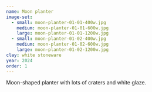 ```yaml
---
name: Moon planter
image-set:
  - small: moon-planter-01-01-400w.jpg
    medium: moon-planter-01-01-600w.jpg
    large: moon-planter-01-01-1200w.jpg
  - small: moon-planter-01-02-400w.jpg
    medium: moon-planter-01-02-600w.jpg
    large: moon-planter-01-02-1200w.jpg
clay: white stoneware
year: 2024
order: 1
---
```


Moon-shaped planter with lots of craters and white glaze.
